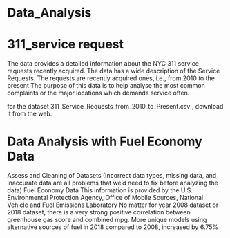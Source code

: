 # Data_Analysis

# 311_service request

The data provides a detailed information about the NYC 311 service requests recently acquired.
The data has a wide description of the Service Requests.
The requests are recently acquired ones, i.e., from 2010 to the present
The purpose of this data is to help analyse the most common complaints or the major locations which
demands service often.

for the dataset 311_Service_Requests_from_2010_to_Present.csv , download it from the web.

# Data Analysis with Fuel Economy Data

Assess and Cleaning of Datasets (Incorrect data types, missing data, and inaccurate data are all problems that 
we’d need to fix before analyzing the data)
Fuel Economy Data This information is provided by the U.S. Environmental Protection Agency, Office of Mobile 
Sources, National Vehicle and Fuel Emissions Laboratory
No matter for year 2008 dataset or 2018 dataset, there is a very strong positive correlation between 
greenhouse gas score and combined mpg.
More unique models using alternative sources of fuel in 2018 compared to 2008, increased by 6.75%
